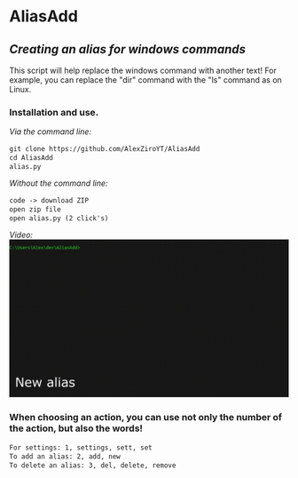 # AliasAdd
## _Creating an alias for windows commands_
This script will help replace the windows command with another text!
For example, you can replace the "dir" command with the "ls" command as on Linux.
### Installation and use.
_Via the command line:_
```
git clone https://github.com/AlexZiroYT/AliasAdd
cd AliasAdd
alias.py
```
_Without the command line:_
```
code -> download ZIP
open zip file
open alias.py (2 click's)
```
_Video:_
![alt text](https://raw.githubusercontent.com/AlexZiroYT/AliasAdd/master/alias.gif)

### When choosing an action, you can use not only the number of the action, but also the words!
```
For settings: 1, settings, sett, set
To add an alias: 2, add, new
To delete an alias: 3, del, delete, remove
```
